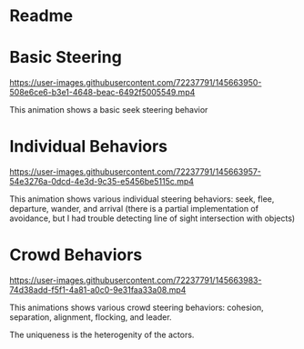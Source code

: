 # Readme

# Basic Steering
https://user-images.githubusercontent.com/72237791/145663950-508e6ce6-b3e1-4648-beac-6492f5005549.mp4

This animation shows a basic seek steering behavior

# Individual Behaviors
https://user-images.githubusercontent.com/72237791/145663957-54e3276a-0dcd-4e3d-9c35-e5456be5115c.mp4

This animation shows various individual steering behaviors: seek, flee, departure, wander, and arrival (there is a partial implementation of avoidance, but I had trouble detecting line of sight intersection with objects)

# Crowd Behaviors
https://user-images.githubusercontent.com/72237791/145663983-74d38add-f5f1-4a81-a0c0-9e31faa33a08.mp4

This animations shows various crowd steering behaviors: cohesion, separation, alignment, flocking, and leader.

The uniqueness is the heterogenity of the actors.
